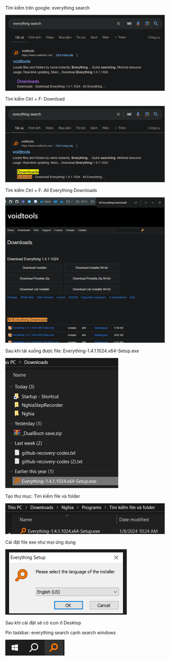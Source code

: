 Tìm kiếm trên google: everything search

![alt text](<20240630_005653595424.png>)

Tìm kiếm Ctrl + F: Download

![alt text](<20240630_005701996984.png>)

Tìm kiếm Ctrl + F: All Everything Downloads

![alt text](<20240630_005716332766.png>)

Sau khi tải xuống được file: Everything-1.4.1.1024.x64-Setup.exe

![alt text](<20240630_005725533739.png>)

Tạo thư mục: Tìm kiếm file và folder

![alt text](<image.png>)

Cài đặt file exe như mọi ứng dụng

![alt text](<image-1.png>)

Sau khi cài đặt sẽ có icon ở Desktop

Pin taskbar: everything search cạnh search windows

![alt text](<z1.png>)
